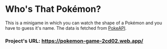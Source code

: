# Who's That Pokémon?
This is a minigame in which you can watch the shape of a Pokémon and you have to guess it's name. The data is fetched from [PokeAPI](https://pokeapi.co/).

### Project's URL: https://pokemon-game-2cd02.web.app/
